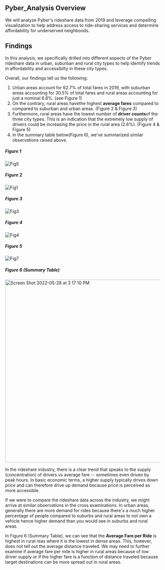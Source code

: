 ## Pyber_Analysis Overview

We will analyze Pyber's rideshare data from 2019 and leverage compelling visualization to help address access to ride-sharing services and determine affordability for underserved neighboods.

## Findings

In this analysis, we specifically drilled into different aspects of the Pyber rideshare data in urban, suburban and rural city types to help identify trends in affordability and accessibilty in these city types.

Overall, our findings tell us the following:

1. Urban areas account for 62.7% of total fares in 2019, with suburban areas accounting for 30.5% of total fares and rural areas accounting for just a nominal 6.8%. (see Figure 1)
2. On the contrary, rural areas havethe highest **average fares** compared to compared to suburban and urban areas.  (Figure 2 & Figure 3)
3. Furthermore, rural areas have the lowest number of **driver counts**of the three city types.  This is an indication that the extremely low supply of drivers could be increasing the price in the rural area (2.6%). (Figure 4 & Figure 5)
4. In the summary table below(Figure 6), we've summarized similar observations raised above.

##### Figure 1 
![Fig5](https://user-images.githubusercontent.com/100495799/170837612-d488e4cd-353c-4103-8c9a-3e58b64c98be.png)
##### Figure 2
![Fig1](https://user-images.githubusercontent.com/100495799/170839584-2db1122f-c312-4737-b5e0-352c2dd3e716.png)
##### Figure 3
![Fig3](https://user-images.githubusercontent.com/100495799/170839173-10039808-186e-4ff9-892f-69a9aa6fbbc4.png)
##### Figure 4
![Fig4](https://user-images.githubusercontent.com/100495799/170839181-6c961dd5-1efe-40a5-ad60-8ac1ae1f2c52.png)
##### Figure 5
![Fig7](https://user-images.githubusercontent.com/100495799/170839548-306e9843-fe14-42cc-945c-300643f18aa4.png)
##### Figure 6 (Summary Table)
<img width="593" alt="Screen Shot 2022-05-28 at 3 17 10 PM" src="https://user-images.githubusercontent.com/100495799/170839808-819b5485-c214-4b08-823c-4107c3405203.png">

In the rideshare industry, there is a clear trend that speaks to the supply (concentration) of drivers vs average fare -- sometimes even driven by peak hours.  In basic economic terms, a higher supply typically drives down price and can therefore drive up demand because price is perceived as more accessible.

If we were to compare the rideshare data across the industry, we might arrive at similar observations in the cross examinations. In urban areas, generally there are more demand for rides because there's a much higher percentage of people compared to suburbs and rural areas to not own a vehicle hence higher demand than you would see in suburbs and rural areas.

In Figure 6 (Summary Table), we can see that the **Average Fare per Ride** is highest in rural reas where it is the lowest in dense areas.  This, however, does not tell out the average distance traveled. We may need to further examine if average fare per mile is higher in rural areas because of low driver supply or if the higher fare is a function of distance traveled because target destinations can be more spread out in rural areas.

